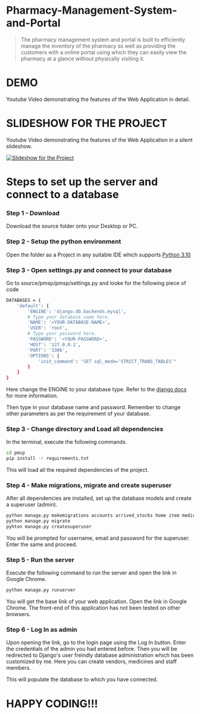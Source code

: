 # Pharmacy-Management-System-and-Portal

> The pharmacy management system and portal is built 
> to efficiently manage the inventory of the pharmacy as well as 
> providing the customers with a online portal using which 
> they can easily view the pharmacy at a glance without physically visiting it.

# DEMO

Youtube Video demonstrating the features of the Web Application in detail.



# SLIDESHOW FOR THE PROJECT

Youtube Video demonstrating the features of the Web Application in a silent slideshow.

[![Slideshow for the Project](https://img.youtube.com/vi/wupJJxW-5ns/maxresdefault.jpg)](https://www.youtube.com/watch?v=wupJJxW-5ns)

# Steps to set up the server and connect to a database

### Step 1 - Download

Download the source folder onto your Desktop or PC.

### Step 2 - Setup the python environment

Open the folder as a Project in any suitable IDE which supports [Python 3.10](https://www.python.org/downloads/)

### Step 3 - Open settings.py and connect to your database

Go to source/pmsp/pmsp/settings.py and looke for the following piece of code

```sh
DATABASES = {
    'default': {
        'ENGINE': 'django.db.backends.mysql',
        # Type your database name here.
        'NAME': '<YOUR-DATABASE-NAME>',
        'USER': 'root',
        # Type your password here.
        'PASSWORD': '<YOUR-PASSWORD>',
        'HOST': '127.0.0.1',
        'PORT': '3306',
        'OPTIONS': {
            'init_command': "SET sql_mode='STRICT_TRANS_TABLES'"
        }
    }
}
```

Here change the ENGINE to your database type.
Refer to the [django docs](https://docs.djangoproject.com/en/4.0/ref/databases/) for more information.

Then type in your database name and password. Remember to change other parameters as per the requirement of your database.

### Step 3 - Change directory and Load all dependencies

In the terminal, execute the following commands.

```sh
cd pmsp
pip install -r requirements.txt
```

This will load all the required dependencies of the project.

### Step 4 - Make migrations, migrate and create superuser

After all dependencies are installed, set up the database models and create a superuser (admin).

```sh
python manage.py makemigrations accounts arrived_stocks home item medicine orders phone_number staff stock_requests vendor 
python manage.py migrate
pyhton manage.py createsuperuser
```

You will be prompted for username, email and password for the superuser. Enter the same and proceed.

### Step 5 - Run the server

Execute the following command to run the server and open the link in Google Chrome.

```sh
python manage.py runserver
```

You will get the base link of your web application. Open the link in Google Chrome. The front-end of this application has not been tested on other browsers.

### Step 6 - Log In as admin 

Upon opening the link, go to the login page using the Log In button.
Enter the credentials of the admin you had entered before.
Then you will be redirected to Django's user freindly database administration which has been customized by me.
Here you can create vendors, medicines and staff members.

This will populate the database to which you have connected.

# HAPPY CODING!!!
